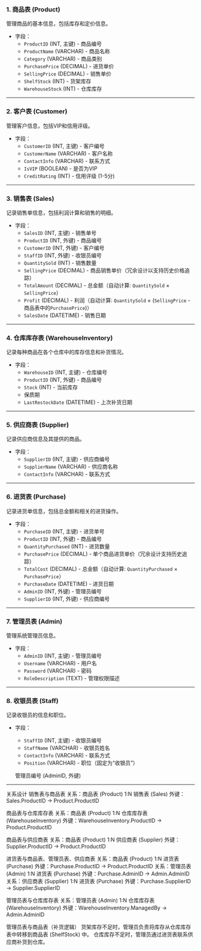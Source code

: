 ### **1. 商品表 (Product)**

管理商品的基本信息，包括库存和定价信息。

- 字段：
	- `ProductID` (INT, 主键) - 商品编号
	- `ProductName` (VARCHAR) - 商品名称
	- `Category` (VARCHAR) - 商品类别
	- `PurchasePrice` (DECIMAL) - 进货单价
	- `SellingPrice` (DECIMAL) - 销售单价
	- `ShelfStock` (INT) - 货架库存
	- `WarehouseStock` (INT) - 仓库库存

------

### **2. 客户表 (Customer)**

管理客户信息，包括VIP和信用评级。

- 字段：
	- `CustomerID` (INT, 主键) - 客户编号
	- `CustomerName` (VARCHAR) - 客户名称
	- `ContactInfo` (VARCHAR) - 联系方式
	- `IsVIP` (BOOLEAN) - 是否为VIP
	- `CreditRating` (INT) - 信用评级 (1-5分)

------

### **3. 销售表 (Sales)**

记录销售单信息，包括利润计算和销售的明细。

- 字段：
	- `SalesID` (INT, 主键) - 销售单号
	- `ProductID` (INT, 外键) - 商品编号
	- `CustomerID` (INT, 外键) - 客户编号
	- `StaffID` (INT, 外键) - 收银员编号
	- `QuantitySold` (INT) - 销售数量
	- `SellingPrice` (DECIMAL) - 商品销售单价（冗余设计以支持历史价格追踪）
	- `TotalAmount` (DECIMAL) - 总金额（自动计算: `QuantitySold` × `SellingPrice`）
	- `Profit` (DECIMAL) - 利润（自动计算: `QuantitySold` × (`SellingPrice` - 商品表中的`PurchasePrice`)）
	- `SalesDate` (DATETIME) - 销售日期

------

### **4. 仓库库存表 (WarehouseInventory)**

记录每种商品在各个仓库中的库存信息和补货情况。

- 字段：
	- `WarehouseID` (INT, 主键) - 仓库编号
	- `ProductID` (INT, 外键) - 商品编号
	- `Stock` (INT) - 当前库存
	- 保质期
	- `LastRestockDate` (DATETIME) - 上次补货日期

------

### **5. 供应商表 (Supplier)**

记录供应商信息及其提供的商品。

- 字段：
	- `SupplierID` (INT, 主键) - 供应商编号
	- `SupplierName` (VARCHAR) - 供应商名称
	- `ContactInfo` (VARCHAR) - 联系方式

------

### **6. 进货表 (Purchase)**

记录进货单信息，包括总金额和相关的进货操作。

- 字段：
	- `PurchaseID` (INT, 主键) - 进货单号
	- `ProductID` (INT, 外键) - 商品编号
	- `QuantityPurchased` (INT) - 进货数量
	- `PurchasePrice` (DECIMAL) - 单个商品进货单价（冗余设计支持历史追踪）
	- `TotalCost` (DECIMAL) - 总金额（自动计算: `QuantityPurchased` × `PurchasePrice`）
	- `PurchaseDate` (DATETIME) - 进货日期
	- `AdminID` (INT, 外键) - 管理员编号
	- `SupplierID` (INT, 外键) - 供应商编号

------

### **7. 管理员表 (Admin)**

管理系统管理员信息。

- 字段：
	- `AdminID` (INT, 主键) - 管理员编号
	- `Username` (VARCHAR) - 用户名
	- `Password` (VARCHAR) - 密码
	- `RoleDescription` (TEXT) - 管理权限描述

------

### **8. 收银员表 (Staff)**

记录收银员的信息和职位。

- 字段：
	- `StaffID` (INT, 主键) - 收银员编号
	- `StaffName` (VARCHAR) - 收银员姓名
	- `ContactInfo` (VARCHAR) - 联系方式
	- `Position` (VARCHAR) - 职位（固定为“收银员”）

    管理员编号 (AdminID, 外键)
------------------------------------------------------------
关系设计
销售表与商品表
    关系：商品表 (Product) 1:N 销售表 (Sales)
    外键：Sales.ProductID → Product.ProductID

商品表与仓库库存表
    关系：商品表 (Product) 1:N 仓库库存表 (WarehouseInventory)
    外键：WarehouseInventory.ProductID → Product.ProductID

商品表与供应商表
    关系：商品表 (Product) 1:N 供应商表 (Supplier)
    外键：Supplier.ProductID → Product.ProductID

进货表与商品表、管理员表、供应商表
    关系：商品表 (Product) 1:N 进货表 (Purchase)
    外键：Purchase.ProductID → Product.ProductID
    关系：管理员表 (Admin) 1:N 进货表 (Purchase)
    外键：Purchase.AdminID → Admin.AdminID
    关系：供应商表 (Supplier) 1:N 进货表 (Purchase)
    外键：Purchase.SupplierID → Supplier.SupplierID

管理员表与仓库库存表
    关系：管理员表 (Admin) 1:N 仓库库存表 (WarehouseInventory)
    外键：WarehouseInventory.ManagedBy → Admin.AdminID

管理员表与商品表（补货逻辑）
    货架库存不足时，管理员负责将库存从仓库库存表中转移到商品表 (ShelfStock) 中。
    仓库库存不足时，管理员通过进货表联系供应商补货到仓库。